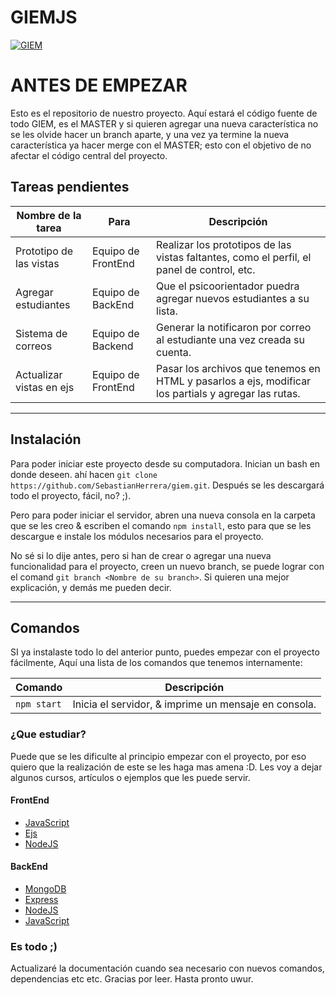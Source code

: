 
# GIEMJS
[![GIEM](https://i.imgur.com/iuzkeRY.png "GIEM")](https://i.imgur.com/iuzkeRY.png "GIEM")
# ANTES DE  EMPEZAR
Esto es el repositorio de nuestro proyecto. Aquí estará el código fuente de todo GIEM, es el MASTER y si quieren agregar una nueva característica no se les olvide hacer un branch aparte, y una vez ya termine la nueva característica ya hacer merge con el MASTER; esto con el objetivo de no afectar el código central del proyecto.

Tareas pendientes
------------
| Nombre de la tarea |Para  | Descripción |
|--|--| --|
| Prototipo de las vistas |Equipo de FrontEnd |Realizar los prototipos de las vistas faltantes, como el perfil, el panel de control, etc.  |  |
| Agregar estudiantes |Equipo de BackEnd | Que el psicoorientador puedra agregar nuevos estudiantes a su lista.  |  |
| Sistema de correos | Equipo de Backend | Generar la notificaron por correo al estudiante una vez creada su cuenta.|  |
| Actualizar vistas en ejs|Equipo de FrontEnd | Pasar los archivos que tenemos en HTML y pasarlos a ejs, modificar los partials y agregar las rutas.  |  |
------------

## Instalación
Para poder iniciar este proyecto desde su computadora. Inician un bash en donde deseen. ahí hacen `git clone https://github.com/SebastianHerrera/giem.git`. Después se les descargará todo el proyecto, fácil, no? ;). 

Pero para poder iniciar el servidor, abren una nueva consola en la carpeta que se les creo & escriben el comando `npm install`, esto para que se les descargue e instale los módulos necesarios para el proyecto.

No sé si lo dije antes, pero si han de crear o agregar una nueva funcionalidad para el proyecto, creen un nuevo branch, se puede lograr con el comand  `git branch <Nombre de su branch>`.  Si quieren una mejor explicación, y demás me pueden decir.


------------
## Comandos

SI ya instalaste todo lo del anterior punto, puedes empezar con el proyecto fácilmente, Aquí una lista de los comandos que tenemos internamente:


| Comando    | Descripción                    |
| ------------- | ------------------------------ |
| `npm start`      | Inicia el servidor, & imprime un mensaje en consola.       |


### ¿Que estudiar?
Puede que se les dificulte al principio empezar con el proyecto, por eso quiero que la realización de este se les haga mas amena :D. Les voy a dejar algunos cursos, artículos o ejemplos que les puede servir.

#### FrontEnd

- [JavaScript](https://youtu.be/RqQ1d1qEWlE)
- [Ejs](https://www.youtube.com/watch?v=7IBcDIb8XmQ)
- [NodeJS](https://youtu.be/BhvLIzVL8_o)

#### BackEnd

- [MongoDB](https://www.youtube.com/watch?v=Apbk83XL8L8&t=2947s)
- [Express](https://www.youtube.com/watch?v=8eg4w8v076w)
- [NodeJS](https://youtu.be/BhvLIzVL8_o)
- [JavaScript](https://youtu.be/RqQ1d1qEWlE)

### Es todo ;)

Actualizaré la documentación cuando sea necesario con nuevos comandos, dependencias etc etc. Gracias por leer. Hasta pronto uwur.
